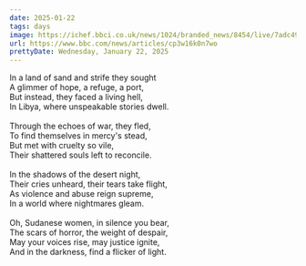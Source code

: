 ```yaml
---
date: 2025-01-22
tags: days
image: https://ichef.bbci.co.uk/news/1024/branded_news/8454/live/7adc4920-d7ee-11ef-94cb-5f844ceb9e30.jpg
url: https://www.bbc.com/news/articles/cp3w16k0n7wo
prettyDate: Wednesday, January 22, 2025
---
```

In a land of sand and strife they sought<br>A glimmer of hope, a refuge, a port,<br>But instead, they faced a living hell,<br>In Libya, where unspeakable stories dwell.<br><br>Through the echoes of war, they fled,<br>To find themselves in mercy's stead,<br>But met with cruelty so vile,<br>Their shattered souls left to reconcile.<br><br>In the shadows of the desert night,<br>Their cries unheard, their tears take flight,<br>As violence and abuse reign supreme,<br>In a world where nightmares gleam.<br><br>Oh, Sudanese women, in silence you bear,<br>The scars of horror, the weight of despair,<br>May your voices rise, may justice ignite,<br>And in the darkness, find a flicker of light.